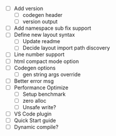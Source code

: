 - [ ] Add version
  - [ ] codegen header
  - [ ] version output
- [ ] Add namespace sub fix support
- [ ] Define new layout syntax
  - [ ] Update readme
  - [ ] Decide layout import path discovery
- [ ] Line number support
- [ ] html compact mode option
- [ ] Codegen options
  - [ ] gen string args override
- [ ] Better error msg
- [ ] Performance Optimize
  - [ ] Setup benchmark
  - [ ] zero alloc
  - [ ] Unsafe write?
- [ ] VS Code plugin
- [ ] Quick Start guide
- [ ] Dynamic compile?
